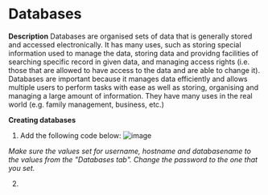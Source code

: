 # Databases

**Description**
Databases are organised sets of data that is generally stored and accessed electronically. It has many uses, such as storing special 
information used to manage the data, storing data and providng facilities of searching specific record in given data, and managing access
rights (i.e. those that are allowed to have access to the data and are able to change it). Databases are important because it manages data 
efficiently and allows multiple users to perform tasks with ease as well as storing, organising and managing a large amount of information.
They have many uses in the real world (e.g. family management, business, etc.) 

**Creating databases**
1. Add the following code below:
![image](https://user-images.githubusercontent.com/56465665/66709672-ba4ca180-ed58-11e9-823f-d519c746c3b9.png)


*Make sure the values set for username, hostname and databasename to the values from the "Databases tab". Change the password to the one 
that you set.*

2. 

